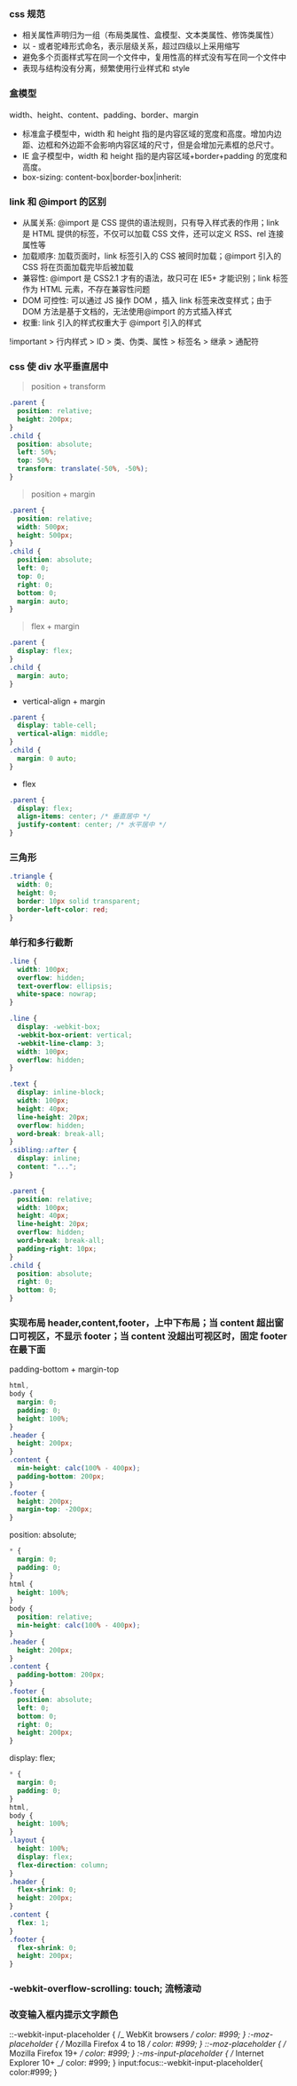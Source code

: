 ### css 规范

- 相关属性声明归为一组（布局类属性、盒模型、文本类属性、修饰类属性）
- 以 - 或者驼峰形式命名，表示层级关系，超过四级以上采用缩写
- 避免多个页面样式写在同一个文件中，复用性高的样式没有写在同一个文件中
- 表现与结构没有分离，频繁使用行业样式和 style

### 盒模型

width、height、content、padding、border、margin

- 标准盒子模型中，width 和 height 指的是内容区域的宽度和高度。增加内边距、边框和外边距不会影响内容区域的尺寸，但是会增加元素框的总尺寸。
- IE 盒子模型中，width 和 height 指的是内容区域+border+padding 的宽度和高度。
- box-sizing: content-box|border-box|inherit:

### link 和 @import 的区别

- 从属关系: @import 是 CSS 提供的语法规则，只有导入样式表的作用；link 是 HTML 提供的标签，不仅可以加载 CSS 文件，还可以定义 RSS、rel 连接属性等
- 加载顺序: 加载页面时，link 标签引入的 CSS 被同时加载；@import 引入的 CSS 将在页面加载完毕后被加载
- 兼容性: @import 是 CSS2.1 才有的语法，故只可在 IE5+ 才能识别；link 标签作为 HTML 元素，不存在兼容性问题
- DOM 可控性: 可以通过 JS 操作 DOM ，插入 link 标签来改变样式；由于 DOM 方法是基于文档的，无法使用@import 的方式插入样式
- 权重: link 引入的样式权重大于 @import 引入的样式

!important > 行内样式 > ID > 类、伪类、属性 > 标签名 > 继承 > 通配符

### css 使 div 水平垂直居中

> position + transform

```css
.parent {
  position: relative;
  height: 200px;
}
.child {
  position: absolute;
  left: 50%;
  top: 50%;
  transform: translate(-50%, -50%);
}
```

> position + margin

```css
.parent {
  position: relative;
  width: 500px;
  height: 500px;
}
.child {
  position: absolute;
  left: 0;
  top: 0;
  right: 0;
  bottom: 0;
  margin: auto;
}
```

> flex + margin

```css
.parent {
  display: flex;
}
.child {
  margin: auto;
}
```

- vertical-align + margin

```css
.parent {
  display: table-cell;
  vertical-align: middle;
}
.child {
  margin: 0 auto;
}
```

- flex

```css
.parent {
  display: flex;
  align-items: center; /* 垂直居中 */
  justify-content: center; /* 水平居中 */
}
```

### 三角形

```css
.triangle {
  width: 0;
  height: 0;
  border: 10px solid transparent;
  border-left-color: red;
}
```

### 单行和多行截断

```css
.line {
  width: 100px;
  overflow: hidden;
  text-overflow: ellipsis;
  white-space: nowrap;
}
```

```css
.line {
  display: -webkit-box;
  -webkit-box-orient: vertical;
  -webkit-line-clamp: 3;
  width: 100px;
  overflow: hidden;
}
```

```css
.text {
  display: inline-block;
  width: 100px;
  height: 40px;
  line-height: 20px;
  overflow: hidden;
  word-break: break-all;
}
.sibling::after {
  display: inline;
  content: "...";
}
```

```css
.parent {
  position: relative;
  width: 100px;
  height: 40px;
  line-height: 20px;
  overflow: hidden;
  word-break: break-all;
  padding-right: 10px;
}
.child {
  position: absolute;
  right: 0;
  bottom: 0;
}
```

### 实现布局 header,content,footer，上中下布局；当 content 超出窗口可视区，不显示 footer；当 content 没超出可视区时，固定 footer 在最下面

padding-bottom + margin-top

```css
html,
body {
  margin: 0;
  padding: 0;
  height: 100%;
}
.header {
  height: 200px;
}
.content {
  min-height: calc(100% - 400px);
  padding-bottom: 200px;
}
.footer {
  height: 200px;
  margin-top: -200px;
}
```

position: absolute;

```css
* {
  margin: 0;
  padding: 0;
}
html {
  height: 100%;
}
body {
  position: relative;
  min-height: calc(100% - 400px);
}
.header {
  height: 200px;
}
.content {
  padding-bottom: 200px;
}
.footer {
  position: absolute;
  left: 0;
  bottom: 0;
  right: 0;
  height: 200px;
}
```

display: flex;

```css
* {
  margin: 0;
  padding: 0;
}
html,
body {
  height: 100%;
}
.layout {
  height: 100%;
  display: flex;
  flex-direction: column;
}
.header {
  flex-shrink: 0;
  height: 200px;
}
.content {
  flex: 1;
}
.footer {
  flex-shrink: 0;
  height: 200px;
}
```

### -webkit-overflow-scrolling: touch; 流畅滚动

### 改变输入框内提示文字颜色

::-webkit-input-placeholder { /_ WebKit browsers _/
color: #999; }
:-moz-placeholder { /_ Mozilla Firefox 4 to 18 _/
color: #999; }
::-moz-placeholder { /_ Mozilla Firefox 19+ _/
color: #999; }
:-ms-input-placeholder { /_ Internet Explorer 10+ _/
color: #999; }
input:focus::-webkit-input-placeholder{ color:#999; }
